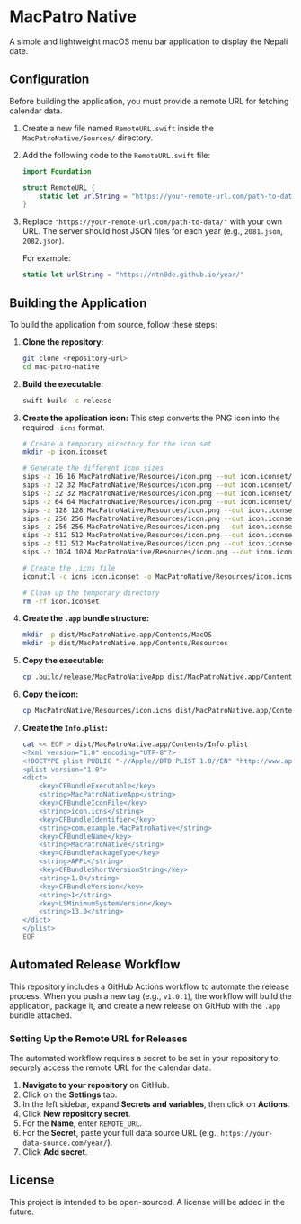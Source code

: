 # MacPatro Native

A simple and lightweight macOS menu bar application to display the Nepali date.

## Configuration

Before building the application, you must provide a remote URL for fetching calendar data.

1.  Create a new file named `RemoteURL.swift` inside the `MacPatroNative/Sources/` directory.

2.  Add the following code to the `RemoteURL.swift` file:

    ```swift
    import Foundation

    struct RemoteURL {
        static let urlString = "https://your-remote-url.com/path-to-data/"
    }
    ```

3.  Replace `"https://your-remote-url.com/path-to-data/"` with your own URL. The server should host JSON files for each year (e.g., `2081.json`, `2082.json`).

    For example:
    ```swift
    static let urlString = "https://ntn0de.github.io/year/"
    ```

## Building the Application

To build the application from source, follow these steps:

1.  **Clone the repository:**
    ```bash
    git clone <repository-url>
    cd mac-patro-native
    ```

2.  **Build the executable:**
    ```bash
    swift build -c release
    ```

3.  **Create the application icon:**
    This step converts the PNG icon into the required `.icns` format.
    ```bash
    # Create a temporary directory for the icon set
    mkdir -p icon.iconset

    # Generate the different icon sizes
    sips -z 16 16 MacPatroNative/Resources/icon.png --out icon.iconset/icon_16x16.png
    sips -z 32 32 MacPatroNative/Resources/icon.png --out icon.iconset/icon_16x16@2x.png
    sips -z 32 32 MacPatroNative/Resources/icon.png --out icon.iconset/icon_32x32.png
    sips -z 64 64 MacPatroNative/Resources/icon.png --out icon.iconset/icon_32x32@2x.png
    sips -z 128 128 MacPatroNative/Resources/icon.png --out icon.iconset/icon_128x128.png
    sips -z 256 256 MacPatroNative/Resources/icon.png --out icon.iconset/icon_128x128@2x.png
    sips -z 256 256 MacPatroNative/Resources/icon.png --out icon.iconset/icon_256x256.png
    sips -z 512 512 MacPatroNative/Resources/icon.png --out icon.iconset/icon_256x256@2x.png
    sips -z 512 512 MacPatroNative/Resources/icon.png --out icon.iconset/icon_512x512.png
    sips -z 1024 1024 MacPatroNative/Resources/icon.png --out icon.iconset/icon_512x512@2x.png

    # Create the .icns file
    iconutil -c icns icon.iconset -o MacPatroNative/Resources/icon.icns

    # Clean up the temporary directory
    rm -rf icon.iconset
    ```

4.  **Create the `.app` bundle structure:**
    ```bash
    mkdir -p dist/MacPatroNative.app/Contents/MacOS
    mkdir -p dist/MacPatroNative.app/Contents/Resources
    ```

5.  **Copy the executable:**
    ```bash
    cp .build/release/MacPatroNativeApp dist/MacPatroNative.app/Contents/MacOS/
    ```

6.  **Copy the icon:**
    ```bash
    cp MacPatroNative/Resources/icon.icns dist/MacPatroNative.app/Contents/Resources/
    ```

7.  **Create the `Info.plist`:**
    ```bash
    cat << EOF > dist/MacPatroNative.app/Contents/Info.plist
    <?xml version="1.0" encoding="UTF-8"?>
    <!DOCTYPE plist PUBLIC "-//Apple//DTD PLIST 1.0//EN" "http://www.apple.com/DTDs/PropertyList-1.0.dtd">
    <plist version="1.0">
    <dict>
        <key>CFBundleExecutable</key>
        <string>MacPatroNativeApp</string>
        <key>CFBundleIconFile</key>
        <string>icon.icns</string>
        <key>CFBundleIdentifier</key>
        <string>com.example.MacPatroNative</string>
        <key>CFBundleName</key>
        <string>MacPatroNative</string>
        <key>CFBundlePackageType</key>
        <string>APPL</string>
        <key>CFBundleShortVersionString</key>
        <string>1.0</string>
        <key>CFBundleVersion</key>
        <string>1</string>
        <key>LSMinimumSystemVersion</key>
        <string>13.0</string>
    </dict>
    </plist>
    EOF
    ```

## Automated Release Workflow

This repository includes a GitHub Actions workflow to automate the release process. When you push a new tag (e.g., `v1.0.1`), the workflow will build the application, package it, and create a new release on GitHub with the `.app` bundle attached.

### Setting Up the Remote URL for Releases

The automated workflow requires a secret to be set in your repository to securely access the remote URL for the calendar data.

1.  **Navigate to your repository** on GitHub.
2.  Click on the **Settings** tab.
3.  In the left sidebar, expand **Secrets and variables**, then click on **Actions**.
4.  Click **New repository secret**.
5.  For the **Name**, enter `REMOTE_URL`.
6.  For the **Secret**, paste your full data source URL (e.g., `https://your-data-source.com/year/`).
7.  Click **Add secret**.

## License

This project is intended to be open-sourced. A license will be added in the future.
